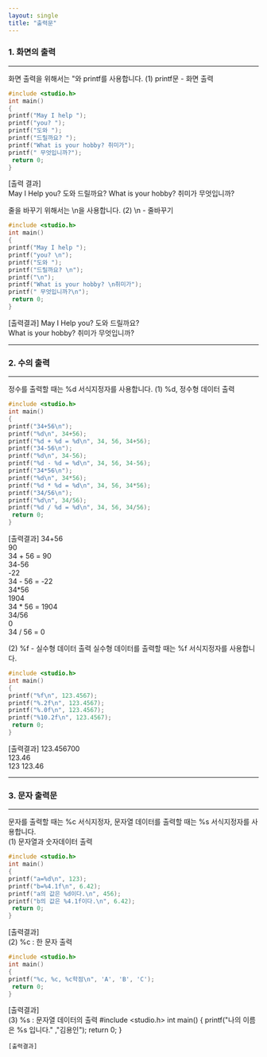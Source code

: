 ```yaml
---
layout: single
title: "출력문"
---
```


### 1. 화면의 출력
---
화면 출력을 위해서는 "와 printf를 사용합니다.
(1) printf문 - 화면 출력
~~~C
#include <studio.h>
int main()
{
printf("May I help ");
printf("you? ");
printf("도와 ");
printf("드릴까요? ");
printf("What is your hobby? 취미가");
printf(" 무엇입니까?");
 return 0;
}
~~~
[출력 결과]  
May I Help you? 도와 드릴까요? What is your hobby? 취미가 무엇입니까?  
  
줄을 바꾸기 위해서는 \n을 사용합니다.
(2) \n - 줄바꾸기
~~~c
#include <studio.h>
int main()
{
printf("May I help ");
printf("you? \n");
printf("도와 ");
printf("드릴까요? \n");
printf("\n");
printf("What is your hobby? \n취미가");
printf(" 무엇입니까?\n");
 return 0;
}
~~~
[출력결과]
May I Help you? 
도와 드릴까요?  
What is your hobby? 
취미가 무엇입니까?

---

### 2. 수의 출력
---
정수를 출력할 때는 %d 서식지정자를 사용합니다.
(1) %d, 정수형 데이터 출력
~~~c
#include <studio.h>
int main()
{
printf("34+56\n");
printf("%d\n", 34+56);
printf("%d + %d = %d\n", 34, 56, 34+56);
printf("34-56\n");
printf("%d\n", 34-56);
printf("%d - %d = %d\n", 34, 56, 34-56);
printf("34*56\n");
printf("%d\n", 34*56);
printf("%d * %d = %d\n", 34, 56, 34*56);
printf("34/56\n");
printf("%d\n", 34/56);
printf("%d / %d = %d\n", 34, 56, 34/56);
 return 0;
}
~~~
[출력결과]
34+56  
90  
34 + 56 = 90  
34-56  
-22  
34 - 56 = -22  
34*56  
1904  
34 * 56 = 1904  
34/56  
0  
34 / 56 = 0  
  
(2) %f - 실수형 데이터 출력
실수형 데이터를 출력할 때는 %f 서식지정자를 사용합니다.
~~~c
#include <studio.h>
int main()
{
printf("%f\n", 123.4567);
printf("%.2f\n", 123.4567);
printf("%.0f\n", 123.4567);
printf("%10.2f\n", 123.4567);
 return 0;
}
~~~
[출력결과]
123.456700  
123.46  
123
    123.46  

---

### 3. 문자 출력문
---
문자를 출력할 때는 %c 서식지정자, 문자열 데이터를 출력할 때는 %s 서식지정자를 사용합니다.  
(1) 문자열과 숫자데이터 출력
~~~c
#include <studio.h>
int main()
{
printf("a=%d\n", 123);
printf("b=%4.1f\n", 6.42);
printf("a의 값은 %d이다.\n", 456);
printf("b의 값은 %4.1f이다.\n", 6.42);
 return 0;
}
~~~
[출력결과]  
(2) %c : 한 문자 출력
~~~c
#include <studio.h>
int main()
{
printf("%c, %c, %c학점\n", 'A', 'B', 'C');
 return 0;
}
~~~
[출력결과]  
(3) %s : 문자열 데이터의 출력
#include <studio.h>
int main()
{
printf("나의 이름은 %s 입니다." ,"김용인");
 return 0;
}
~~~
[출력결과]
